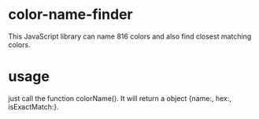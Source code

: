 # color-name-finder
This JavaScript library can name 816 colors and also find closest matching colors.

# usage
just call the function colorName(<hex color value>). It will return a object {name:<color name>, hex:<color hex value>, isExactMatch:<boolean value whether it was a exact match>}.
